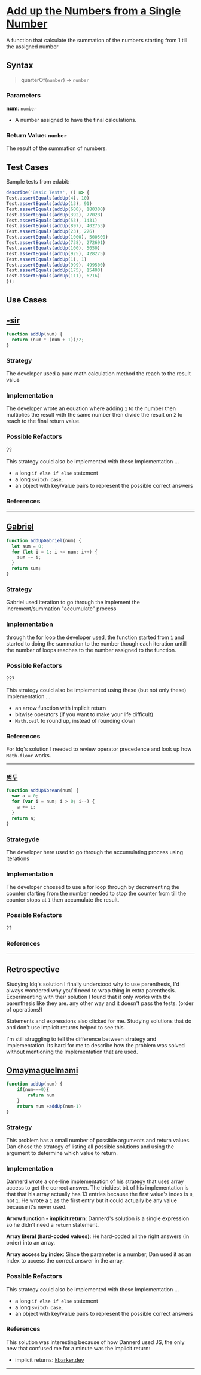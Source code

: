 # [Add up the Numbers from a Single Number](https://edabit.com/challenge/4gzDuDkompAqujpRi)

A function that calculate the summation of the numbers starting from 1 till the assigned number

## Syntax

> quarterOf(`number`) -> `number`

### Parameters

**num**: `number`

- A number assigned to have the final calculations.

### Return Value: `number`

The result of the summation of numbers.

## Test Cases

Sample tests from edabit:

```js
describe('Basic Tests', () => {
Test.assertEquals(addUp(4), 10)
Test.assertEquals(addUp(13), 91)
Test.assertEquals(addUp(600), 180300)
Test.assertEquals(addUp(392), 77028)
Test.assertEquals(addUp(53), 1431)
Test.assertEquals(addUp(897), 402753)
Test.assertEquals(addUp(23), 276)
Test.assertEquals(addUp(1000), 500500)
Test.assertEquals(addUp(738), 272691)
Test.assertEquals(addUp(100), 5050)
Test.assertEquals(addUp(925), 428275)
Test.assertEquals(addUp(1), 1)
Test.assertEquals(addUp(999), 499500)
Test.assertEquals(addUp(175), 15400)
Test.assertEquals(addUp(111), 6216)
});
```


## Use Cases

<!-- >  > Notice! The examples should not include the source code for your solution or someone else's. Examples show how to _call_ the function in a realistic(ish) setting.

This function's behavior is relatively simple to understand. This exercise didn't include complicated edge cases so there are only 12 possible examples. I chose two that show the transition from one quarter to the next

The last second quarter month:

```

---

---
-->
## [-sir](https://[www.codewars.com/users/Dannerd](https://edabit.com/user/F7iZc3vpy7d9ALD6D))

```js
function addUp(num) {
  return (num * (num + 1))/2;
}
```

### Strategy

The developer used a pure math calculation method the reach to the result value

### Implementation

The developer wrote an equation where adding `1` to the number then multiplies the result with the same number then divide the result on `2` to reach to the final return value.

### Possible Refactors
??


This strategy could also be implemented with these Implementation ...

- a long `if else if else` statement
- a long `switch case`,
- an object with key/value pairs to represent the possible correct answers

### References



---

## [Gabriel](https://edabit.com/user/akYGmQ9iZcZm2d8BP)

```js
function addUpGabriel(num) {
  let sum = 0;
  for (let i = 1; i <= num; i++) {
    sum += i;
  }
  return sum;
}
```

### Strategy

Gabriel used iteration to go through the implement the increment/summation "accumulate" process 

### Implementation

through the for loop the developer used, the function started from `1` and started to doing the summation to the number though each iteration untill the number of loops reaches to the number assigned to the function.
 
### Possible Refactors


???

This strategy could also be implemented using these (but not only these) Implementation ...

- an arrow function with implicit return
- bitwise operators (if you want to make your life difficult)
- `Math.ceil` to round up, instead of rounding down

### References

For ldq's solution I needed to review operator precedence and look up how `Math.floor` works.



---

### [범두](https://edabit.com/user/REGpkw8KfARygwCmB)

```js
function addUpKorean(num) {
  var a = 0;
  for (var i = num; i > 0; i--) {
    a += i;
  }
  return a;
}
```

### Strategyde
The developer here used to go through the accumulating process using iterations

### Implementation
The developer chossed to use a for loop through by decrementing  the counter starting from the number needed to stop the counter from till the counter stops at `1` then accumulate the result.

### Possible Refactors
??

### References


---

## Retrospective

Studying ldq's solution I finally understood why to use parenthesis, I'd always wondered why you'd need to wrap thing in extra parenthesis. Experimenting with their solution I found that it only works with the parenthesis like they are. any other way and it doesn't pass the tests. (order of operations!)

Statements and expressions also clicked for me. Studying solutions that do and don't use implicit returns helped to see this.

I'm still struggling to tell the difference between strategy and implementation. Its hard for me to describe how the problem was solved without mentioning the Implementation that are used.

## [Omaymaguelmami]([https://[www.codewars.com/users/Dannerd](https://edabit.com/user/F7iZc3vpy7d9ALD6D)](https://edabit.com/user/jP9hmYa7DeMMktsoj))

```js
function addUp(num) {
	if(num===0){
		return num
	}
	return num +addUp(num-1)
}
```

### Strategy

This problem has a small number of possible arguments and return values. Dan chose the strategy of listing all possible solutions and using the argument to determine which value to return.

### Implementation

Dannerd wrote a one-line implementation of his strategy that uses array access to get the correct answer. The trickiest bit of his implementation is that that his array actually has 13 entries because the first value's index is `0`, not `1`. He wrote a `1` as the first entry but it could actually be any value because it's never used.

**Arrow function - implicit return**: Dannerd's solution is a single expression so he didn't need a `return` statement.

**Array literal (hard-coded values)**: He hard-coded all the right answers (in order) into an array.

**Array access by index**: Since the parameter is a number, Dan used it as an index to access the correct answer in the array.

### Possible Refactors

This strategy could also be implemented with these Implementation ...

- a long `if else if else` statement
- a long `switch case`,
- an object with key/value pairs to represent the possible correct answers

### References

This solution was interesting because of how Dannerd used JS, the only new that confused me for a minute was the implicit return:

- implicit returns: [kbarker.dev](https://kbarker.dev/blog/implicit-return-statements-in-javascript/)

---
